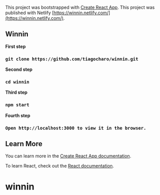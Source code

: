 This project was bootstrapped with [Create React App](https://github.com/facebook/create-react-app).
This project was published with Netlify [https://winnin.netlify.com/](https://winnin.netlify.com/).

## Winnin

**First step**
### `git clone https://github.com/tiagocharo/winnin.git`

**Second step**
### `cd winnin`

**Third step**
### `npm start`

**Fourth step**
### `Open http://localhost:3000 to view it in the browser.`

## Learn More

You can learn more in the [Create React App documentation](https://facebook.github.io/create-react-app/docs/getting-started).

To learn React, check out the [React documentation](https://reactjs.org/).
# winnin
